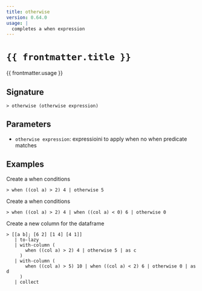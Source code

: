 ```yaml
---
title: otherwise
version: 0.64.0
usage: |
  completes a when expression
---
```


<script>
  import { usePageFrontmatter } from '@vuepress/client';
  export default { computed: { frontmatter() { return usePageFrontmatter().value; } } }
</script>

# <code>{{ frontmatter.title }}</code>

<div style='white-space: pre-wrap;'>{{ frontmatter.usage }}</div>

## Signature

```> otherwise (otherwise expression)```

## Parameters

 -  `otherwise expression`: expressioini to apply when no when predicate matches

## Examples

Create a when conditions
```shell
> when ((col a) > 2) 4 | otherwise 5
```

Create a when conditions
```shell
> when ((col a) > 2) 4 | when ((col a) < 0) 6 | otherwise 0
```

Create a new column for the dataframe
```shell
> [[a b]; [6 2] [1 4] [4 1]]
   | to-lazy
   | with-column (
       when ((col a) > 2) 4 | otherwise 5 | as c
     )
   | with-column (
       when ((col a) > 5) 10 | when ((col a) < 2) 6 | otherwise 0 | as d
     )
   | collect
```
